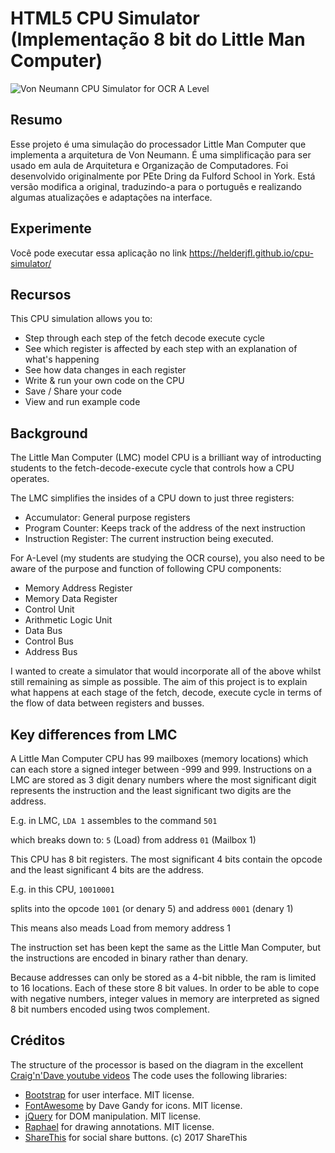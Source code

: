 # HTML5 CPU Simulator (Implementação 8 bit do Little Man Computer)

![Von Neumann CPU Simulator for OCR A Level](https://tools.withcode.uk/cpu/thumb.jpg)

## Resumo
Esse projeto é uma simulação do processador Little Man Computer que implementa a arquitetura de Von Neumann. É uma simplificação para ser usado em aula de Arquitetura e Organização de Computadores. Foi desenvolvido originalmente por PEte Dring da Fulford School in York.
Está versão modifica a original, traduzindo-a para o português e realizando algumas atualizações e adaptações na interface.

## Experimente
Você pode executar essa aplicação no link https://helderjfl.github.io/cpu-simulator/

## Recursos
This CPU simulation allows you to:
- Step through each step of the fetch decode execute cycle
- See which register is affected by each step with an explanation of what's happening
- See how data changes in each register 
- Write & run your own code on the CPU
- Save / Share your code
- View and run example code 

## Background
The Little Man Computer (LMC) model CPU is a brilliant way of introducting students to the fetch-decode-execute cycle that controls how a CPU operates.

The LMC simplifies the insides of a CPU down to just three registers:

- Accumulator: General purpose registers
- Program Counter: Keeps track of the address of the next instruction
- Instruction Register: The current instruction being executed.

For A-Level (my students are studying the OCR course), you also need to be aware of the purpose and function of following CPU components:

- Memory Address Register
- Memory Data Register
- Control Unit
- Arithmetic Logic Unit
- Data Bus
- Control Bus
- Address Bus

I wanted to create a simulator that would incorporate all of the above whilst still remaining as simple as possible.
The aim of this project is to explain what happens at each stage of the fetch, decode, execute cycle in terms of the flow of data between registers and busses.

## Key differences from LMC
A Little Man Computer CPU has 99 mailboxes (memory locations) which can each store a signed integer between -999 and 999.
Instructions on a LMC are stored as 3 digit denary numbers where the most significant digit represents the instruction and the least significant two digits are the address.

E.g. in LMC,
`LDA 1` assembles to the command `501`

which breaks down to:
  `5`  (Load) from address `01` (Mailbox 1)
  
This CPU has 8 bit registers. The most significant 4 bits contain the opcode and the least significant 4 bits are the address.

E.g. in this CPU, 
`10010001`

splits into the opcode `1001` (or denary 5) and address `0001` (denary 1)

This means also meads Load from memory address 1

The instruction set has been kept the same as the Little Man Computer, but the instructions are encoded in binary rather than denary.

Because addresses can only be stored as a 4-bit nibble, the ram is limited to 16 locations. Each of these store 8 bit values.
In order to be able to cope with negative numbers, integer values in memory are interpreted as signed 8 bit numbers encoded using twos complement.

## Créditos
The structure of the processor is based on the diagram in the excellent [Craig'n'Dave youtube videos](https://youtu.be/OTDTdTYld2g?t=22s)
The code uses the following libraries:
- [Bootstrap](http://getbootstrap.com/) for user interface. MIT license.
- [FontAwesome](http://fontawesome.io/) by Dave Gandy for icons. MIT license.
- [jQuery](https://jquery.com/) for DOM manipulation. MIT license.
- [Raphael](http://dmitrybaranovskiy.github.io/raphael/) for drawing annotations. MIT license.
- [ShareThis](https://www.sharethis.com/) for social share buttons. (c) 2017 ShareThis
